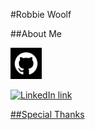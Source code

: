 #Robbie Woolf

##About Me
<p><a href="https://github.com/robbiemwoolf"><img src="githublogo.png" width="50" alt="github link" /></p>
<p><a href="www.linkedin.com/in/robbiewoolf"><img src="linkedin.png" width="50" alt="LinkedIn link" /></p>
  
##Special Thanks
  
  


